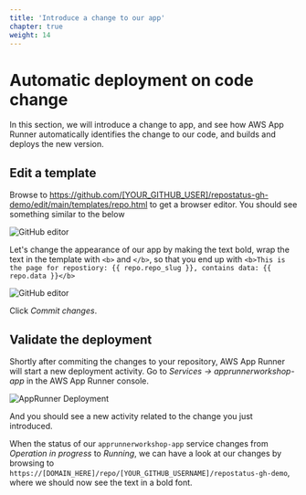 ```yaml
---
title: 'Introduce a change to our app'
chapter: true
weight: 14
---
```


# Automatic deployment on code change

In this section, we will introduce a change to app, and see how AWS App Runner automatically
identifies the change to our code, and builds and deploys the new version.

## Edit a template

Browse to https://github.com/[YOUR_GITHUB_USER]/repostatus-gh-demo/edit/main/templates/repo.html to
get a browser editor. You should see something similar to the below

![GitHub editor](/images/intermediate/github-editor.png)

Let's change the appearance of our app by making the text bold, wrap the text in the template with
`<b>` and `</b>`, so that you end up with `<b>This is the page for repostiory: {{ repo.repo_slug }}, contains data: {{ repo.data }}</b>`

![GitHub editor](/images/intermediate/github-commit-change.png)

Click _Commit changes_.

## Validate the deployment

Shortly after commiting the changes to your repository, AWS App Runner will start a new deployment
activity. Go to _Services -> apprunnerworkshop-app_ in the AWS App Runner console.

![AppRunner Deployment](/images/intermediate/deployment-activity.png)

And you should see a new activity related to the change you just introduced.

When the status of our `apprunnerworkshop-app` service changes from _Operation in progress_ to
_Running_, we can have a look at our changes by browsing to `https://[DOMAIN_HERE]/repo/[YOUR_GITHUB_USERNAME]/repostatus-gh-demo`,
where we should now see the text in a bold font.
